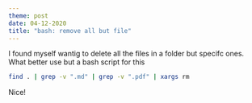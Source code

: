 ```yaml
---
theme: post
date: 04-12-2020
title: "bash: remove all but file"
---
```


I found myself wantig to delete all the files in a folder but specifc ones.
What better use but a bash script for this 

```bash
find . | grep -v ".md" | grep -v ".pdf" | xargs rm 
```

Nice!
